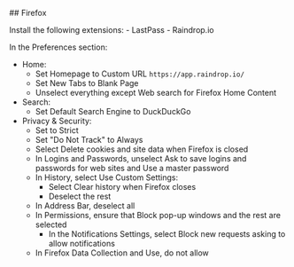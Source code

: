 ## Firefox

Install the following extensions:
	- LastPass
	- Raindrop.io

In the Preferences section:

- Home:
	- Set Homepage to Custom URL `https://app.raindrop.io/`
	- Set New Tabs to Blank Page
	- Unselect everything except Web search for Firefox Home Content
- Search:
	- Set Default Search Engine to DuckDuckGo
- Privacy & Security:
	- Set to Strict
	- Set "Do Not Track" to Always
	- Select Delete cookies and site data when Firefox is closed
	- In Logins and Passwords, unselect Ask to save logins and passwords for web sites and Use a master password
	- In History, select Use Custom Settings:
		- Select Clear history when Firefox closes
		- Deselect the rest
	- In Address Bar, deselect all
	- In Permissions, ensure that Block pop-up windows and the rest are selected
		- In the Notifications Settings, select Block new requests asking to allow notifications
	- In Firefox Data Collection and Use, do not allow

